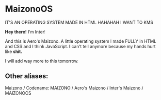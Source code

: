 # MaizonoOS
IT'S AN OPERATING SYSTEM MADE IN HTML HAHAHAH I WANT TO KMS

**Hey there!**
I'm Inter!

And this is Aero's Maizono.
A little operating system I made FULLY in HTML and CSS and I think JavaScript. I can't tell anymore because my hands hurt like **shit.**

I will add way more to this tomorrow.

## Other aliases:
Maizono / Codename: MAIZONO / Aero's Maizono / Inter's Maizono / MAIZONOOS



